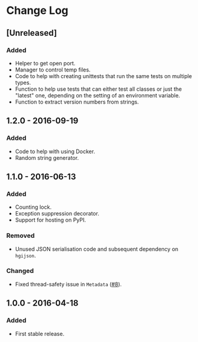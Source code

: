 # Change Log
## [Unreleased]
### Added
- Helper to get open port.
- Manager to control temp files.
- Code to help with creating unittests that run the same tests on multiple types.
- Function to help use tests that can either test all classes or just the "latest" one, depending on the setting of an 
environment variable.
- Function to extract version numbers from strings.

## 1.2.0 - 2016-09-19
### Added
- Code to help with using Docker.
- Random string generator.

## 1.1.0 - 2016-06-13
### Added
- Counting lock.
- Exception suppression decorator.
- Support for hosting on PyPI.

### Removed
- Unused JSON serialisation code and subsequent dependency on `hgijson`.

### Changed
- Fixed thread-safety issue in `Metadata` ([#8](https://github.com/wtsi-hgi/python-common/issues/8)).

## 1.0.0 - 2016-04-18
### Added
- First stable release.
